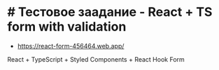 # # Тестовое заадание - React + TS form with validation

-  https://react-form-456464.web.app/

React + TypeScript + Styled Components + React Hook Form
